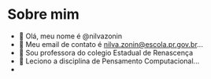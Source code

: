 # Sobre mim

- 👋 Olá, meu nome é @nilvazonin
- 👀 Meu email de contato é nilva.zonin@escola.pr.gov.br...
- 🌱  Sou professora do colegio Estadual de Renascença
- 💞️ Leciono a disciplina de Pensamento Computacional...
- 

<!---
nilvazonin/nilvazonin is a ✨ special ✨ repository because its `README.md` (this file) appears on your GitHub profile.
You can click the Preview link to take a look at your changes.
--->
